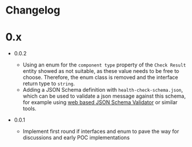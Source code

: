 Changelog
=========

# 0.x

* 0.0.2
  * Using an enum for the `component type` property of the `Check Result`
    entity showed as not suitable, as these value needs to be free to
    choose. Therefore, the enum class is removed and the interface return
    type to `string`.
  * Adding a JSON Schema definition with `health-check-schema.json`, which can be used to validate a json message
    against this schema, for example using [web based JSON Schema Validator](https://www.jsonschemavalidator.net/)
    or similar tools.

* 0.0.1
  * Implement first round if interfaces and enum to pave the way
    for discussions and early POC implementations
